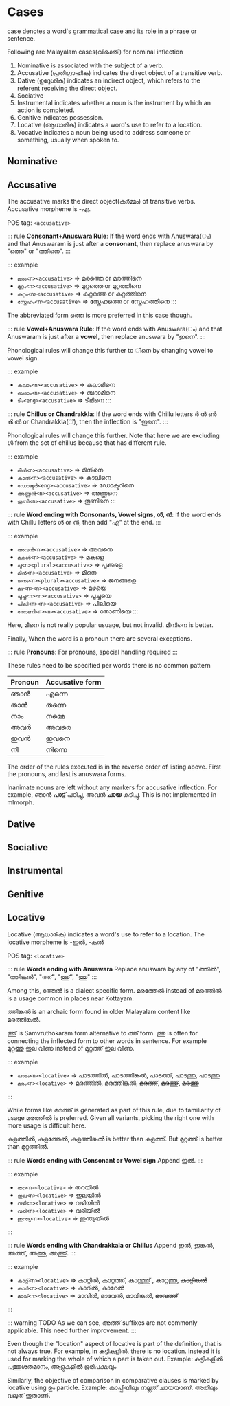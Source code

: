 # Cases

case denotes a word's [grammatical case](https://en.wikipedia.org/wiki/Grammatical_case) and its [role](https://en.wikipedia.org/wiki/Grammatical_relation) in a phrase or sentence.

Following are Malayalam cases(വിഭക്തി) for nominal inflection

1. Nominative is associated with the subject of a verb.
2. Accusative (പ്രതിഗ്രാഹിക) indicates the direct object of a transitive verb.
3. Dative (ഉദ്ദേശിക) indicates an indirect object, which refers to the referent receiving the direct object.
4. Sociative
5. Instrumental indicates whether a noun is the instrument by which an action is completed.
6. Genitive indicates possession.
7. Locative (ആധാരിക) indicates a word's use to refer to a location.
8. Vocative indicates a noun being used to address someone or something, usually when spoken to.

## Nominative

## Accusative

The accusative marks the direct object(കർമ്മം) of transitive verbs. Accusative morpheme is -എ.

POS tag: `<accusative>`

::: rule
**Consonant+Anuswara Rule**: If the word ends with Anuswara(ം) and that Anuswaram is just after a **consonant**, then replace anuswara by "ത്തെ" or "ത്തിനെ".
:::

::: example
* `മരം<n><accusative>` ⇒ മരത്തെ or മരത്തിനെ
* `മുറ്റം<n><accusative>` ⇒ മുറ്റത്തെ or മുറ്റത്തിനെ
* `കുറ്റം<n><accusative>` ⇒ കുറ്റത്തെ or കുറ്റത്തിനെ
* `സ്നേഹം<n><accusative>` ⇒ സ്നേഹത്തെ or സ്നേഹത്തിനെ
:::

The abbreviated form ത്തെ is more preferred in this case though.

::: rule
**Vowel+Anuswara Rule**: If the word ends with Anuswara(ം) and that Anuswaram is just after a **vowel**, then replace anuswara by "ഇനെ".
:::

Phonological rules will change this further to ിനെ by changing vowel to vowel sign.

::: example
* `കലാം<n><accusative>` ⇒ കലാമിനെ
* `ബദാം<n><accusative>` ⇒ ബദാമിനെ
* `ടീം<eng><accusative>` ⇒ ടീമിനെ
:::

::: rule
**Chillus or Chandrakkla**: If the word ends with Chillu letters ർ ൻ ൺ ൿ ൽ or Chandrakkla(്), then the inflection is "ഇനെ".
:::

Phonological rules will change this further. Note that here we are excluding ൾ from the set of chillus because that has different rule.

::: example
* `മീൻ<n><accusative>` ⇒ മീനിനെ
* `കാൽ<n><accusative>` ⇒ കാലിനെ
* `ഡോക്ടർ<eng><accusative>` ⇒ ഡോക്ടറിനെ
* `അണ്ണൻ<n><accusative>` ⇒ അണ്ണനെ
* `തൂൺ<n><accusative>` ⇒ തൂണിനെ
:::

::: rule
**Word ending with Consonants, Vowel signs, ൾ, ൻ**: If the word ends with Chillu letters ൾ or ൻ, then add "എ" at the end.
:::

::: example
* `അവൻ<n><accusative>` ⇒ അവനെ
* `മകൾ<n><accusative>` ⇒ മകളെ
* `പൂ<n><plural><accusative>` ⇒ പൂക്കളെ
* `മീൻ<n><accusative>` ⇒ മീനെ
* `ജനം<n><plural><accusative>` ⇒ ജനങ്ങളെ
* `മഴ<n><n><accusative>` ⇒ മഴയെ
* `പൂച്ച<n><n><accusative>` ⇒ പൂച്ചയെ
* `പീലി<n><n><accusative>` ⇒ പീലിയെ
* `തോണി<n><n><accusative>` ⇒ തോണിയെ
:::

Here, മീനെ is not really popular usuage, but not invalid. മീനിനെ is better.

Finally, When the word is a pronoun there are several exceptions.

::: rule
**Pronouns**: For pronouns, special handling required
:::

These rules need to be specified per words there is no common pattern

| Pronoun | Accusative form |
| --- | --- |
| ഞാൻ | എന്നെ |
| താൻ | തന്നെ |
| നാം |  നമ്മെ |
| അവർ | അവരെ |
| ഇവൻ |  ഇവനെ|
| നീ | നിന്നെ|

The order of the rules executed is in the reverse order of listing above. First the pronouns, and last is anuswara forms.

Inanimate nouns are left without any markers for accusative inflection. For example, ഞാൻ **പാട്ട്** പഠിച്ചു, അവൻ **ചായ** കുടിച്ചു. This is not implemented in mlmorph.

## Dative

## Sociative

## Instrumental

## Genitive

## Locative

Locative (ആധാരിക) indicates a word's use to refer to a location. The locative morpheme is -ഇൽ, -കൽ

POS tag: `<locative>`

::: rule
**Words ending with Anuswara** Replace anuswara by any of "ത്തിൽ", "ത്തിങ്കൽ",  "ത്ത്", "ത്തു്", "ത്തു"
:::

Among this, ത്തേൽ is a dialect specific form. മരത്തേൽ instead of മരത്തിൽ is a usage common in places near Kottayam.

ത്തിങ്കൽ is an archaic form found in older Malayalam content like മരത്തിങ്കൽ.

ത്തു് is Samvruthokaram form alternative to ത്ത് form. ത്തു is often for connecting the inflected form to other words in sentence. For example മുറ്റത്തു ഇല വീണു instead of  മുറ്റത്ത് ഇല വീണു.

::: example

* `പാടം<n><locative>` ⇒ പാടത്തിൽ, പാടത്തിങ്കൽ, പാടത്ത്, പാടത്തു, പാടത്തു
* `മരം<n><locative>` ⇒ മരത്തിൽ, മരത്തിങ്കൽ, <s>മരത്ത്</s>, <s>മരത്തു്</s>, <s>മരത്തു</s>

:::

While forms like മരത്ത് is generated as part of this rule, due to familiarity of usage മരത്തിൽ is preferred. Given all variants, picking the right one with more usage is difficult here.

കുളത്തിൽ, കുളത്തേൽ, കുളത്തിങ്കൽ is better than കുളത്ത്. But മുറ്റത്ത് is better than മുറ്റത്തിൽ.

::: rule
**Words ending with Consonant or Vowel sign** Append ഇൽ.
:::

::: example

* `തറ<n><locative>` ⇒ തറയിൽ
* `ഇല<n><locative>` ⇒ ഇലയിൽ
* `വഴി<n><locative>` ⇒ വഴിയിൽ
* `വരി<n><locative>` ⇒ വരിയിൽ
* `ഇന്ത്യ<n><locative>` ⇒ ഇന്ത്യയിൽ

:::

::: rule
**Words ending with Chandrakkala or Chillus** Append ഇൽ, ഇങ്കൽ, അത്ത്, അത്തു, അത്തു്.
:::

::: example

* `കാറ്റ്<n><locative>` ⇒ കാറ്റിൽ, കാറ്റത്ത്, കാറ്റത്തു് , കാറ്റത്തു, <s>കാറ്റിങ്കൽ</s>
* `കാർ<n><locative>` ⇒ കാറിൽ, കാറേൽ
* `മാവ്<n><locative>` ⇒ മാവിൽ, മാവേൽ, മാവിങ്കൽ, <s>മാവത്ത്</s>

:::

::: warning TODO
As we can see, അത്ത് suffixes are not commonly applicable. This need further improvement.
:::

Even though the "location" aspect of locative is part of the definition, that is not always true. For example, in കുട്ടികളിൽ, there is no location. Instead it is used for marking the whole of which a part is taken out. Example: കുട്ടികളിൽ പത്തുശതമാനം, ആളുകളിൽ ഭൂരിപക്ഷവും

Similarly, the objective of comparison in comparative clauses is marked by locative using ഉം particle. Example: കാപ്പിയിലും നല്ലത് ചായയാണ്. അതിലും വലുത് ഇതാണ്.

